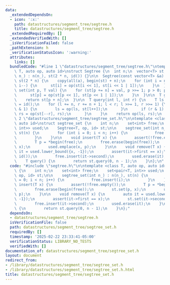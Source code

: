 ```yaml
---
data:
  _extendedDependsOn:
  - icon: ':x:'
    path: datastructures/segment_tree/segtree.h
    title: datastructures/segment_tree/segtree.h
  _extendedRequiredBy: []
  _extendedVerifiedWith: []
  _isVerificationFailed: false
  _pathExtension: h
  _verificationStatusIcon: ':warning:'
  attributes:
    links: []
  bundledCode: "#line 1 \"datastructures/segment_tree/segtree.h\"\ntemplate <class\
    \ T, auto op, auto id>\nstruct Segtree {\n  int n;\n  vector<T> st;\n\n  Segtree(int\
    \ n_) : n(n_), st(2 * n, id()) {}\n\n  Segtree(const vector<T> &a) : n(sz(a)),\
    \ st(2 * n) {\n    copy(all(a), begin(st) + n);\n    for (int i = n - 1; i > 0;\
    \ i--) {\n      st[i] = op(st[i << 1], st[i << 1 | 1]);\n    }\n  }\n\n  void\
    \ set(int p, T val) {\n    for (st[p += n] = val, p >>= 1; p > 0; p >>= 1) {\n\
    \      st[p] = op(st[p << 1], st[p << 1 | 1]);\n    }\n  }\n\n  T get(int p) {\n\
    \    return st[p + n];\n  }\n\n  T query(int l, int r) {\n    T ls = id(), rs\
    \ = id();\n    for (l += n, r += n + 1; l < r; l >>= 1, r >>= 1) {\n      if (l\
    \ & 1) {\n        ls = op(ls, st[l++]);\n      }\n      if (r & 1) {\n       \
    \ rs = op(st[--r], rs);\n      }\n    }\n    return op(ls, rs);\n  }\n};\n#line\
    \ 2 \"datastructures/segment_tree/segtree_set.h\"\n\ntemplate <class T, auto op,\
    \ auto id>\nstruct segtree_set {\n    int n;\n    set<int> free;\n    set<pair<T,\
    \ int>> used;\n    Segtree<T, op, id> st;\n\n    segtree_set(int n_) : n(n_),\
    \ st(n) {\n        for (int i = 0; i < n; i++) {\n            free.insert(i);\n\
    \        }\n    }\n\n    void insert(T x) {\n        assert(!free.empty());\n\
    \        T p = *begin(free);\n        free.erase(begin(free));\n        st.set(p,\
    \ x);\n        used.emplace(x, p);\n    }\n\n    void remove(T x) {\n        auto\
    \ it = used.lower_bound({x, -1});\n        assert(it->first == x);\n        st.set(it->second,\
    \ id());\n        free.insert(it->second);\n        used.erase(it);\n    }\n\n\
    \    T query() {\n        return st.query(0, n - 1);\n    }\n};\n"
  code: "#include \"segtree.h\"\n\ntemplate <class T, auto op, auto id>\nstruct segtree_set\
    \ {\n    int n;\n    set<int> free;\n    set<pair<T, int>> used;\n    Segtree<T,\
    \ op, id> st;\n\n    segtree_set(int n_) : n(n_), st(n) {\n        for (int i\
    \ = 0; i < n; i++) {\n            free.insert(i);\n        }\n    }\n\n    void\
    \ insert(T x) {\n        assert(!free.empty());\n        T p = *begin(free);\n\
    \        free.erase(begin(free));\n        st.set(p, x);\n        used.emplace(x,\
    \ p);\n    }\n\n    void remove(T x) {\n        auto it = used.lower_bound({x,\
    \ -1});\n        assert(it->first == x);\n        st.set(it->second, id());\n\
    \        free.insert(it->second);\n        used.erase(it);\n    }\n\n    T query()\
    \ {\n        return st.query(0, n - 1);\n    }\n};"
  dependsOn:
  - datastructures/segment_tree/segtree.h
  isVerificationFile: false
  path: datastructures/segment_tree/segtree_set.h
  requiredBy: []
  timestamp: '2025-02-22 23:33:41-05:00'
  verificationStatus: LIBRARY_NO_TESTS
  verifiedWith: []
documentation_of: datastructures/segment_tree/segtree_set.h
layout: document
redirect_from:
- /library/datastructures/segment_tree/segtree_set.h
- /library/datastructures/segment_tree/segtree_set.h.html
title: datastructures/segment_tree/segtree_set.h
---
```

